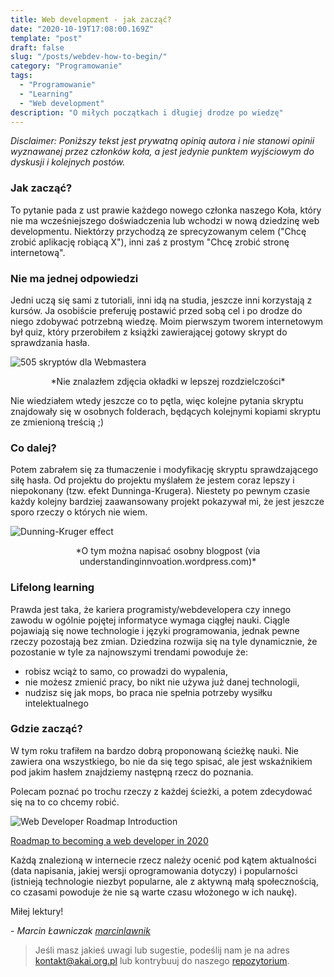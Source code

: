 ```yaml
---
title: Web development - jak zacząć?
date: "2020-10-19T17:08:00.169Z"
template: "post"
draft: false
slug: "/posts/webdev-how-to-begin/"
category: "Programowanie"
tags:
  - "Programowanie"
  - "Learning"
  - "Web development"
description: "O miłych początkach i długiej drodze po wiedzę"
---
```


*Disclaimer: Poniższy tekst jest prywatną opinią autora i nie stanowi opinii wyznawanej przez
członków koła, a jest jedynie punktem wyjściowym do dyskusji i kolejnych postów.*


### Jak zacząć?
To pytanie pada z ust prawie każdego nowego członka naszego Koła,
który nie ma wcześniejszego doświadczenia lub wchodzi w nową dziedzinę
web developmentu. Niektórzy przychodzą ze sprecyzowanym celem ("Chcę zrobić aplikację robiącą X"),
inni zaś z prostym "Chcę zrobić stronę internetową". 


### Nie ma jednej odpowiedzi

Jedni uczą się sami z tutoriali, inni idą na studia, jeszcze inni korzystają z kursów.
Ja osobiście preferuję postawić przed sobą cel i po drodze do niego zdobywać potrzebną
wiedzę. Moim pierwszym tworem internetowym był quiz, który przerobiłem z książki zawierającej gotowy
skrypt do sprawdzania hasła.

![505 skryptów dla Webmastera](/media/505web.jpg)
<center>*Nie znalazłem zdjęcia okładki w lepszej rozdzielczości*</center>

Nie wiedziałem wtedy jeszcze co to pętla, więc kolejne pytania skryptu znajdowały się w osobnych folderach,
będących kolejnymi kopiami skryptu ze zmienioną treścią ;)

### Co dalej?

Potem zabrałem się za tłumaczenie i modyfikację skryptu sprawdzającego siłę hasła.
Od projektu do projektu myślałem że jestem coraz lepszy i niepokonany (tzw. efekt Dunninga-Krugera).
Niestety po pewnym czasie każdy kolejny bardziej zaawansowany projekt pokazywał mi,
że jest jeszcze sporo rzeczy o których nie wiem.

![Dunning-Kruger effect](/media/dunning-kruger.jpg)
<center>*O tym można napisać osobny blogpost (via understandinginnvoation.wordpress.com)*</center>

### Lifelong learning

Prawda jest taka, że kariera programisty/webdevelopera czy innego zawodu w ogólnie pojętej informatyce
wymaga ciągłej nauki. Ciągle pojawiają się nowe technologie i języki programowania, jednak pewne rzeczy pozostają bez zmian.
Dziedzina rozwija się na tyle dynamicznie, że pozostanie w tyle za najnowszymi trendami powoduje że:
 - robisz wciąż to samo, co prowadzi do wypalenia,
 - nie możesz zmienić pracy, bo nikt nie używa już danej technologii,
 - nudzisz się jak mops, bo praca nie spełnia potrzeby wysiłku intelektualnego

### Gdzie zacząć?
W tym roku trafiłem na bardzo dobrą proponowaną ścieżkę nauki.
Nie zawiera ona wszystkiego, bo nie da się tego spisać, ale jest wskaźnikiem pod jakim
hasłem znajdziemy następną rzecz do poznania.

Polecam poznać po trochu rzeczy z każdej ścieżki, a potem zdecydować się na to co chcemy robić.

![Web Developer Roadmap Introduction](/media/intro-webdev.png)

[Roadmap to becoming a web developer in 2020](https://github.com/kamranahmedse/developer-roadmap)


Każdą znalezioną w internecie rzecz należy ocenić pod kątem aktualności (data napisania, jakiej wersji oprogramowania dotyczy)
i popularności (istnieją technologie niezbyt popularne, ale z aktywną małą społecznością, co czasami powoduje że nie są warte czasu włożonego w ich naukę).


Miłej lektury!



*- Marcin Ławniczak [marcinlawnik](https://github/com/marcinlawnik)*

> Jeśli masz jakieś uwagi lub sugestie, podeślij nam je na adres [kontakt@akai.org.pl](mailto:kontakt@akai.org.pl) lub kontrybuuj do naszego [repozytorium](https://github.com/akai-org/blog).
